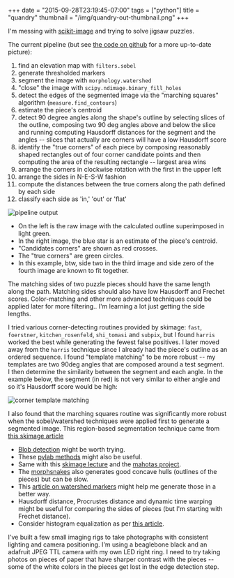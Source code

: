 +++
date = "2015-09-28T23:19:45-07:00"
tags = ["python"]
title = "quandry"
thumbnail = "/img/quandry-out-thumbnail.png"
+++

I'm messing with [scikit-image](http://scikit-image.org/docs/dev/)
and trying to solve jigsaw puzzles.

The current pipeline
(but see [the code on github](https://github.com/yosemitebandit/quandry) for a more up-to-date picture):

<!--more-->

1. find an elevation map with `filters.sobel`
1. generate thresholded markers
1. segment the image with `morphology.watershed`
1. "close" the image with `scipy.ndimage.binary_fill_holes`
1. detect the edges of the segmented image
via the "marching squares" algorithm (`measure.find_contours`)
1. estimate the piece's centroid
1. detect 90 degree angles along the shape's outline
by selecting slices of the outline,
composing two 90 deg angles above and below the slice
and running computing Hausdorff distances for the segment and the angles --
slices that actually are corners will have a low Hausdorff score
1. identify the "true corners" of each piece
by composing reasonably shaped rectangles out of four corner candidate points
and then computing the area of the resulting rectangle -- largest area wins
1. arrange the corners in clockwise rotation with the first in the upper left
1. arrange the sides in N-E-S-W fashion
1. compute the distances between the true corners along the path defined by each side
1. classify each side as 'in,' 'out' or 'flat'

![pipeline output](/img/quandry-pipeline-output.png)

* On the left is the raw image with the calculated outline superimposed in light green.
* In the right image, the blue star is an estimate of the piece's centroid.
* "Candidates corners" are shown as red crosses.
* The "true corners" are green circles.
* In this example, btw, side two in the third image and side zero of the fourth image are known to fit together.

The matching sides of two puzzle pieces should have the same length along the path.
Matching sides should also have low Hausdorff and Frechet scores.
Color-matching and other more advanced techniques could be applied later for more filtering..
I'm learning a lot just getting the side lengths.

I tried various corner-detecting routines provided by skimage:
`fast`, `foerstner`, `kitchen_rosenfeld`, `shi_tomasi` and `subpix`,
but I found `harris` worked the best while generating the fewest false positives.
I later moved away from the `harris` technique since I already had the piece's outline as an ordered sequence.
I found "template matching" to be more robust --
my templates are two 90deg angles that are composed around a test segment.
I then determine the similarity between the segment and each angle.
In the example below, the segment (in red) is not very similar to either angle
and so it's Hausdorff score would be high:

![corner template matching](/img/corner-template-matching.png)

I also found that the marching squares routine was significantly more robust
when the sobel/watershed techniques were applied first to generate a segmented image.
This region-based segmentation technique came from
[this skimage article](http://scikit-image.org/docs/dev/auto_examples/applications/plot_coins_segmentation.html)

* [Blob detection](http://scikit-image.org/docs/dev/auto_examples/plot_blob.html)
might be worth trying.
* These [pylab methods](http://stackoverflow.com/questions/13586686/extract-external-contour-or-silhouette-of-image-in-python)
might also be useful.
* Same with this [skimage lecture](http://www.scipy-lectures.org/packages/scikit-image/)
and the [mahotas project](https://github.com/luispedro/mahotas/).
* The [morphsnakes](https://github.com/pmneila/morphsnakes)
also generates good concave hulls (outlines of the pieces) but can be slow.
* This [article on watershed markers](http://scikit-image.org/docs/dev/auto_examples/plot_marked_watershed.html)
might help me generate those in a better way.
* Hausdorff distance, Procrustes distance and dynamic time warping
might be useful for comparing the sides of pieces (but I'm starting with Frechet distance).
* Consider histogram equalization as per [this article](http://blog.yhathq.com/posts/image-processing-with-scikit-image.html).

I've built a few small imaging rigs to take photographs with consistent lighting and camera positioning.
I'm using a beaglebone black and an adafruit JPEG TTL camera with my own LED right ring.
I need to try taking photos on pieces of paper that have sharper contrast with the pieces --
some of the white colors in the pieces get lost in the edge detection step.
